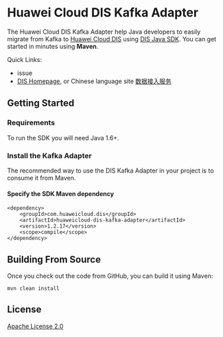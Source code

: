 # Huawei Cloud DIS Kafka Adapter

The Huawei Cloud DIS Kafka Adapter help Java developers to easily migrate from Kafka to [Huawei Cloud DIS](https://www.huaweicloud.com/en-us/product/dis.html) using [DIS Java SDK](https://github.com/huaweicloud/huaweicloud-sdk-java-dis). You can get started in minutes using **Maven**.

Quick Links:
- issue
- [DIS Homepage](https://www.huaweicloud.com/en-us/product/dis.html), or Chinese language site [数据接入服务](https://www.huaweicloud.com/product/dis.html)

## Getting Started
### Requirements
To run the SDK you will need Java 1.6+.

### Install the Kafka Adapter
The recommended way to use the DIS Kafka Adapter in your project is to consume it from Maven.

#### Specify the SDK Maven dependency
    <dependency>
        <groupId>com.huaweicloud.dis</groupId>
        <artifactId>huaweicloud-dis-kafka-adapter</artifactId>
        <version>1.2.17</version>
        <scope>compile</scope>
    </dependency>


## Building From Source
Once you check out the code from GitHub, you can build it using Maven:

    mvn clean install

## License
[Apache License 2.0](https://www.apache.org/licenses/LICENSE-2.0.html)
